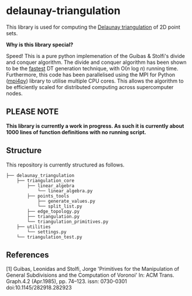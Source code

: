 # delaunay-triangulation
This library is used for computing the [Delaunay triangulation](https://en.wikipedia.org/wiki/Delaunay_triangulation) of 2D point sets. 

**Why is this library special?**

Speed! This is a pure python implemenation of the Guibas &amp; Stolfi's divide and conquer algorithm. The divide and conquer algorithm has been shown to be the [fastest](https://people.eecs.berkeley.edu/~jrs/meshpapers/SuDrysdale.pdf) DT generation technique, with O(*n* log *n*) running time. Furthermore, this code has been parallelised using the MPI for Python ([mpi4py](https://github.com/mpi4py/mpi4py)) library to utilise multiple CPU cores. This allows the algorithm to be efficiently scaled for distributed computing across supercomputer nodes.

## PLEASE NOTE

**This library is currently a work in progress. As such it is currently about 1000 lines of function definitions with no running script.**

## Structure
This repository is currently structured as follows.

    ├── delaunay_triangulation       
        ├── triangulation_core
            ├── linear_algebra
                └── linear_algebra.py
            ├── points_tools   
                ├── generate_values.py
                └── split_list.py
            ├── edge_topology.py
            ├── triangulation.py
            └── triangulation_primitives.py  
        ├── utilities    
            └── settings.py
        └── triangulation_test.py
        
## References
<a id="1">[1]</a> 
Guibas, Leonidas and Stolfi, Jorge
'Primitives for the Manipulation of General Subdivisions and the Computation of Voronoi'
In: ACM Trans. Graph.4.2  (Apr.1985),  pp.  74–123.
issn:  0730-0301
doi:10.1145/282918.282923

